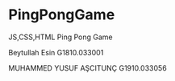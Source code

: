 # PingPongGame
JS,CSS,HTML Ping Pong Game


Beytullah Esin
G1810.033001

MUHAMMED YUSUF AŞCITUNÇ
G1910.033056
